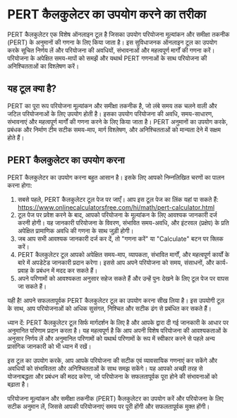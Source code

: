 PERT कैलकुलेटर का उपयोग करने का तरीका
=====================================

PERT कैलकुलेटर एक विशेष ऑनलाइन टूल है जिसका उपयोग परियोजना मूल्यांकन और समीक्षा तकनीक (PERT) के अनुमानों की गणना के लिए किया जाता है। इस सुविधाजनक ऑनलाइन टूल का उपयोग करके सूचित निर्णय लें और परियोजना की अवधियों, संभावनाओं और महत्वपूर्ण मार्गों की गणना करें। परियोजना के अपेक्षित समय-मापों को समझें और यथार्थ PERT गणनाओं के साथ परियोजना की अनिश्चितताओं का विश्लेषण करें।

यह टूल क्या है?
---------------

PERT का पूरा रूप परियोजना मूल्यांकन और समीक्षा तकनीक है, जो लंबे समय तक चलने वाली और जटिल परियोजनाओं के लिए उपयोग होती है। इसका उपयोग परियोजना की अवधि, समय-साधारण, संभावनाएं और महत्वपूर्ण मार्गों की गणना करने के लिए किया जाता है। PERT अनुमानों का उपयोग करके, प्रबंधक और निर्माण टीम सटीक समय-माप, मार्ग विश्लेषण, और अनिश्चितताओं को मान्यता देने में सक्षम होते हैं।

PERT कैलकुलेटर का उपयोग करना
----------------------------

PERT कैलकुलेटर का उपयोग करना बहुत आसान है। इसके लिए आपको निम्नलिखित चरणों का पालन करना होगा:

1. सबसे पहले, PERT कैलकुलेटर टूल पेज पर जाएँ। आप इस टूल पेज का लिंक यहां पा सकते हैं: <https://www.onlinecalculatorsfree.com/hi/math/pert-calculator.html>
2. टूल पेज पर प्रवेश करने के बाद, आपको परियोजना के मूल्यांकन के लिए आवश्यक जानकारी दर्ज करनी होगी। यह जानकारी परियोजना के विवरण, संभावित समय-अवधि, और इंटरवल (प्रक्षेप) के प्रति अपेक्षित प्रामाणिक अवधि की गणना के साथ जुड़ी होगी।
3. जब आप सभी आवश्यक जानकारी दर्ज कर दें, तो "गणना करें" या "Calculate" बटन पर क्लिक करें।
4. PERT कैलकुलेटर टूल आपको अपेक्षित समय-माप, व्यापकता, संभावित मार्गों, और महत्वपूर्ण कार्यों के बारे में अपडेटेड जानकारी प्रदान करेगा। इससे आप अपने परियोजना को समय, संसाधनों, और कार्य-प्रवाह के प्रबंधन में मदद कर सकते हैं।
5. अपने परिणामों को आवश्यकता अनुसार सहेज सकते हैं और उन्हें पुनः देखने के लिए टूल पेज पर वापस जा सकते हैं।

यही है! आपने सफलतापूर्वक PERT कैलकुलेटर टूल का उपयोग करना सीख लिया है। इस उपयोगी टूल के साथ, आप परियोजनाओं को अधिक सुसंगत, निश्चित और सटीक ढंग से प्रबंधित कर सकते हैं।

ध्यान दें: PERT कैलकुलेटर टूल सिर्फ मार्गदर्शन के लिए है और आपके द्वारा दी गई जानकारी के आधार पर अनुमानित परिणाम प्रदान करता है। यह महत्वपूर्ण है कि आप अपनी विशेष परियोजना की आवश्यकताओं के अनुसार निर्णय लें और अनुमानित परिणामों को यथार्थ परिणामों के रूप में स्वीकार करने से पहले अन्य प्रासंगिक जानकारी को भी ध्यान में रखें।

इस टूल का उपयोग करके, आप आपके परियोजना की सटीक एवं व्यावसायिक गणनाएं कर सकेंगे और अवधियों को संभावितता और अनिश्चितताओं के साथ समझ सकेंगे। यह आपको अच्छी तरह से योजनाबद्धता और प्रबंधन की मदद करेगा, जो परियोजना के सफलतापूर्वक पूरा होने की संभावनाओं को बढ़ाता है।

परियोजना मूल्यांकन और समीक्षा तकनीक (PERT) कैलकुलेटर का उपयोग करें और परियोजना के लिए सटीक अनुमान लें, जिससे आपकी परियोजनाएं समय पर पूरी होंगी और सफलतापूर्वक मुक्त होंगी।
